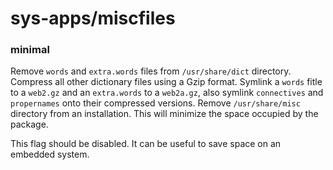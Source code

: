 # sys-apps/miscfiles

### minimal
Remove `words` and `extra.words` files from `/usr/share/dict` directory. Compress all other dictionary files using a Gzip format. Symlink a `words` fitle to a `web2.gz` and an `extra.words` to a `web2a.gz`, also symlink `connectives` and `propernames` onto their compressed versions. Remove `/usr/share/misc` directory from an installation. This will minimize the space occupied by the package.

This flag should be disabled. It can be useful to save space on an embedded system.

